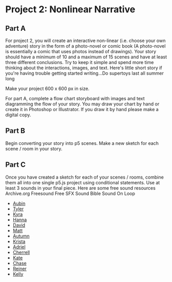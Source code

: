 
# Project 2: Nonlinear Narrative

## Part A
For project 2, you will create an interactive non-linear (i.e. choose your own adventure) story in the form of a photo-novel or comic book (A photo-novel is essentially a comic that uses photos instead of drawings). Your story should have a minimum of 10 and a maximum of 15 scenes and have at least three different conclusions. Try to keep it simple and spend more time thinking about the interactions, images, and text. Here's little short story if you're having trouble getting started writing...Do supertoys last all summer long

Make your project 600 x 600 px in size.

For part A, complete a flow chart storyboard with images and text diagramming the flow of your story. You may draw your chart by hand or create it in Photoshop or Illustrator. If you draw it by hand please make a digital copy. 


## Part B
Begin converting your story into p5 scenes. Make a new sketch for each scene / room in your story.


## Part C
Once you have created a sketch for each of your scenes / rooms, combine them all into one single p5.js project using conditional statements. Use at least 3 sounds in your final piece. Here are some free sound resources
Archive.org
Freesound
Free SFX
Sound Bible
Sound On Loop


* [Aubin](https://editor.p5js.org/ameschuler@gmail.com/sketches/H1H0MtGj7)
* [Tyler](https://editor.p5js.org/tmarks2/sketches/HJLeBMX9X)
* [Kyra](https://editor.p5js.org/kaknauer/sketches/HylcoNac7)
* [Hanna](https://editor.p5js.org/hanna/sketches/rJCt7YZom)
* [David](https://editor.p5js.org/davidniles/sketches/ryGl4pZjX)
* [Matt](https://editor.p5js.org/mtether@lion.lmu.edu/sketches/B1ldsNugqQ)
* [Autumn](https://editor.p5js.org/retroauriel/sketches/B1MujIfoX)
* [Krista](https://editor.p5js.org/kristamiya/sketches/HkFBrfX9m)
* [Adriel](https://editor.p5js.org/American_Ren/sketches/BywkdLZjX)
* [Cherrell](https://editor.p5js.org/cfinister/sketches/H1QfBEfjm)
* [Kate](https://editor.p5js.org/klblasco/sketches/rJ6kd3t5m)
* [Chase](https://editor.p5js.org/full/SkKIQjYqQ)
* [Reiner](https://editor.p5js.org/ReinerKarnadi/sketches/ByUDcqKqm)
* [Kelly](https://editor.p5js.org/kellysidney/sketches/BkHFzIA2Q)
